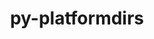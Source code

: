 ---
title: "py-platformdirs"
layout: cache
categories: [package, develop-2023-11-05]
meta: {"versions": ["3.10.0"], "compilers": ["gcc@=11.1.0", "gcc@=11.4.0", "gcc@=7.3.1", "gcc@=9.4.0", "oneapi@=2023.2.0"], "oss": ["amzn2", "ubuntu20.04"], "platforms": ["linux"], "targets": ["aarch64", "neoverse_n1", "neoverse_v1", "ppc64le", "x86_64_v3"], "stacks": ["aws-isc", "aws-isc-aarch64", "data-vis-sdk", "e4s", "e4s-neoverse_v1", "e4s-oneapi", "e4s-power", "root"], "num_specs": 15, "num_specs_by_stack": {"root": 15, "aws-isc-aarch64": 2, "aws-isc": 1, "e4s-neoverse_v1": 2, "e4s-power": 2, "data-vis-sdk": 2, "e4s": 3, "e4s-oneapi": 3}}
spec_details: [{"hash": "klouoccqxs55cfzwtd34jraeltgv22g5", "compiler": "gcc@=7.3.1", "versions": ["3.10.0"], "os": "amzn2", "platform": "linux", "target": "aarch64", "variants": ["build_system=python_pip", "~wheel"], "stacks": ["root", "aws-isc-aarch64"], "size": "-", "tarball": "https://binaries.spack.io/develop-2023-11-05/build_cache/linux-amzn2-aarch64/gcc-7.3.1/py-platformdirs-3.10.0/linux-amzn2-aarch64-gcc-7.3.1-py-platformdirs-3.10.0-klouoccqxs55cfzwtd34jraeltgv22g5.spack"}, {"hash": "dammnqhmms6ooq3d7hy3xxok6dgyuan3", "compiler": "gcc@=7.3.1", "versions": ["3.10.0"], "os": "amzn2", "platform": "linux", "target": "neoverse_n1", "variants": ["build_system=python_pip", "~wheel"], "stacks": ["root", "aws-isc-aarch64"], "size": "-", "tarball": "https://binaries.spack.io/develop-2023-11-05/build_cache/linux-amzn2-neoverse_n1/gcc-7.3.1/py-platformdirs-3.10.0/linux-amzn2-neoverse_n1-gcc-7.3.1-py-platformdirs-3.10.0-dammnqhmms6ooq3d7hy3xxok6dgyuan3.spack"}, {"hash": "x2hos32ywtshtqb6z5i5quxkwzvhk6gf", "compiler": "gcc@=7.3.1", "versions": ["3.10.0"], "os": "amzn2", "platform": "linux", "target": "x86_64_v3", "variants": ["build_system=python_pip", "~wheel"], "stacks": ["root", "aws-isc"], "size": "-", "tarball": "https://binaries.spack.io/develop-2023-11-05/build_cache/linux-amzn2-x86_64_v3/gcc-7.3.1/py-platformdirs-3.10.0/linux-amzn2-x86_64_v3-gcc-7.3.1-py-platformdirs-3.10.0-x2hos32ywtshtqb6z5i5quxkwzvhk6gf.spack"}, {"hash": "o3gwsvayntwuh6ihvlfc3vd76xrblrdk", "compiler": "gcc@=11.4.0", "versions": ["3.10.0"], "os": "ubuntu20.04", "platform": "linux", "target": "neoverse_v1", "variants": ["build_system=python_pip", "~wheel"], "stacks": ["e4s-neoverse_v1", "root"], "size": "-", "tarball": "https://binaries.spack.io/develop-2023-11-05/build_cache/linux-ubuntu20.04-neoverse_v1/gcc-11.4.0/py-platformdirs-3.10.0/linux-ubuntu20.04-neoverse_v1-gcc-11.4.0-py-platformdirs-3.10.0-o3gwsvayntwuh6ihvlfc3vd76xrblrdk.spack"}, {"hash": "ham6retqvyjt3z34zjfe6rps6vcjafjz", "compiler": "gcc@=11.4.0", "versions": ["3.10.0"], "os": "ubuntu20.04", "platform": "linux", "target": "neoverse_v1", "variants": ["build_system=python_pip", "~wheel"], "stacks": ["e4s-neoverse_v1", "root"], "size": "-", "tarball": "https://binaries.spack.io/develop-2023-11-05/build_cache/linux-ubuntu20.04-neoverse_v1/gcc-11.4.0/py-platformdirs-3.10.0/linux-ubuntu20.04-neoverse_v1-gcc-11.4.0-py-platformdirs-3.10.0-ham6retqvyjt3z34zjfe6rps6vcjafjz.spack"}, {"hash": "bpyxwmx7zahe74ldojan26bh67jv2c3s", "compiler": "gcc@=9.4.0", "versions": ["3.10.0"], "os": "ubuntu20.04", "platform": "linux", "target": "ppc64le", "variants": ["build_system=python_pip", "~wheel"], "stacks": ["e4s-power", "root"], "size": "-", "tarball": "https://binaries.spack.io/develop-2023-11-05/build_cache/linux-ubuntu20.04-ppc64le/gcc-9.4.0/py-platformdirs-3.10.0/linux-ubuntu20.04-ppc64le-gcc-9.4.0-py-platformdirs-3.10.0-bpyxwmx7zahe74ldojan26bh67jv2c3s.spack"}, {"hash": "awfqdgk6o5plx5wjlzc5kuknn3kzbnzj", "compiler": "gcc@=9.4.0", "versions": ["3.10.0"], "os": "ubuntu20.04", "platform": "linux", "target": "ppc64le", "variants": ["build_system=python_pip", "~wheel"], "stacks": ["e4s-power", "root"], "size": "-", "tarball": "https://binaries.spack.io/develop-2023-11-05/build_cache/linux-ubuntu20.04-ppc64le/gcc-9.4.0/py-platformdirs-3.10.0/linux-ubuntu20.04-ppc64le-gcc-9.4.0-py-platformdirs-3.10.0-awfqdgk6o5plx5wjlzc5kuknn3kzbnzj.spack"}, {"hash": "pjl6gcupy34rfqpne3fiiqf5467qve77", "compiler": "gcc@=11.1.0", "versions": ["3.10.0"], "os": "ubuntu20.04", "platform": "linux", "target": "x86_64_v3", "variants": ["build_system=python_pip", "~wheel"], "stacks": ["root", "data-vis-sdk"], "size": "-", "tarball": "https://binaries.spack.io/develop-2023-11-05/build_cache/linux-ubuntu20.04-x86_64_v3/gcc-11.1.0/py-platformdirs-3.10.0/linux-ubuntu20.04-x86_64_v3-gcc-11.1.0-py-platformdirs-3.10.0-pjl6gcupy34rfqpne3fiiqf5467qve77.spack"}, {"hash": "j7e5ixmewhsfufhlfhr7j6zwbplw47h5", "compiler": "gcc@=11.1.0", "versions": ["3.10.0"], "os": "ubuntu20.04", "platform": "linux", "target": "x86_64_v3", "variants": ["build_system=python_pip", "~wheel"], "stacks": ["root", "data-vis-sdk"], "size": "-", "tarball": "https://binaries.spack.io/develop-2023-11-05/build_cache/linux-ubuntu20.04-x86_64_v3/gcc-11.1.0/py-platformdirs-3.10.0/linux-ubuntu20.04-x86_64_v3-gcc-11.1.0-py-platformdirs-3.10.0-j7e5ixmewhsfufhlfhr7j6zwbplw47h5.spack"}, {"hash": "nvmvjfrsq4qh22w4jv4x2phv72tlp7sn", "compiler": "gcc@=11.4.0", "versions": ["3.10.0"], "os": "ubuntu20.04", "platform": "linux", "target": "x86_64_v3", "variants": ["build_system=python_pip", "~wheel"], "stacks": ["e4s", "root"], "size": "-", "tarball": "https://binaries.spack.io/develop-2023-11-05/build_cache/linux-ubuntu20.04-x86_64_v3/gcc-11.4.0/py-platformdirs-3.10.0/linux-ubuntu20.04-x86_64_v3-gcc-11.4.0-py-platformdirs-3.10.0-nvmvjfrsq4qh22w4jv4x2phv72tlp7sn.spack"}, {"hash": "sv7ntedim5gmaowpp6obuf426uak3363", "compiler": "gcc@=11.4.0", "versions": ["3.10.0"], "os": "ubuntu20.04", "platform": "linux", "target": "x86_64_v3", "variants": ["build_system=python_pip", "~wheel"], "stacks": ["e4s", "root"], "size": "-", "tarball": "https://binaries.spack.io/develop-2023-11-05/build_cache/linux-ubuntu20.04-x86_64_v3/gcc-11.4.0/py-platformdirs-3.10.0/linux-ubuntu20.04-x86_64_v3-gcc-11.4.0-py-platformdirs-3.10.0-sv7ntedim5gmaowpp6obuf426uak3363.spack"}, {"hash": "yw2xvyezw3srjqhqklfiqwrlfrhzhww2", "compiler": "gcc@=11.4.0", "versions": ["3.10.0"], "os": "ubuntu20.04", "platform": "linux", "target": "x86_64_v3", "variants": ["build_system=python_pip", "~wheel"], "stacks": ["e4s", "root"], "size": "-", "tarball": "https://binaries.spack.io/develop-2023-11-05/build_cache/linux-ubuntu20.04-x86_64_v3/gcc-11.4.0/py-platformdirs-3.10.0/linux-ubuntu20.04-x86_64_v3-gcc-11.4.0-py-platformdirs-3.10.0-yw2xvyezw3srjqhqklfiqwrlfrhzhww2.spack"}, {"hash": "encmpuv7buwpnrsoxd2v6w3znzvfwv5g", "compiler": "oneapi@=2023.2.0", "versions": ["3.10.0"], "os": "ubuntu20.04", "platform": "linux", "target": "x86_64_v3", "variants": ["build_system=python_pip", "~wheel"], "stacks": ["e4s-oneapi", "root"], "size": "-", "tarball": "https://binaries.spack.io/develop-2023-11-05/build_cache/linux-ubuntu20.04-x86_64_v3/oneapi-2023.2.0/py-platformdirs-3.10.0/linux-ubuntu20.04-x86_64_v3-oneapi-2023.2.0-py-platformdirs-3.10.0-encmpuv7buwpnrsoxd2v6w3znzvfwv5g.spack"}, {"hash": "iwjoxcyrbjna4bl24c72ad75swkichkr", "compiler": "oneapi@=2023.2.0", "versions": ["3.10.0"], "os": "ubuntu20.04", "platform": "linux", "target": "x86_64_v3", "variants": ["build_system=python_pip", "~wheel"], "stacks": ["e4s-oneapi", "root"], "size": "-", "tarball": "https://binaries.spack.io/develop-2023-11-05/build_cache/linux-ubuntu20.04-x86_64_v3/oneapi-2023.2.0/py-platformdirs-3.10.0/linux-ubuntu20.04-x86_64_v3-oneapi-2023.2.0-py-platformdirs-3.10.0-iwjoxcyrbjna4bl24c72ad75swkichkr.spack"}, {"hash": "f7zmvbt5qeg54wrqbh7zvvyyoib3b2v3", "compiler": "oneapi@=2023.2.0", "versions": ["3.10.0"], "os": "ubuntu20.04", "platform": "linux", "target": "x86_64_v3", "variants": ["build_system=python_pip", "~wheel"], "stacks": ["e4s-oneapi", "root"], "size": "-", "tarball": "https://binaries.spack.io/develop-2023-11-05/build_cache/linux-ubuntu20.04-x86_64_v3/oneapi-2023.2.0/py-platformdirs-3.10.0/linux-ubuntu20.04-x86_64_v3-oneapi-2023.2.0-py-platformdirs-3.10.0-f7zmvbt5qeg54wrqbh7zvvyyoib3b2v3.spack"}]
---